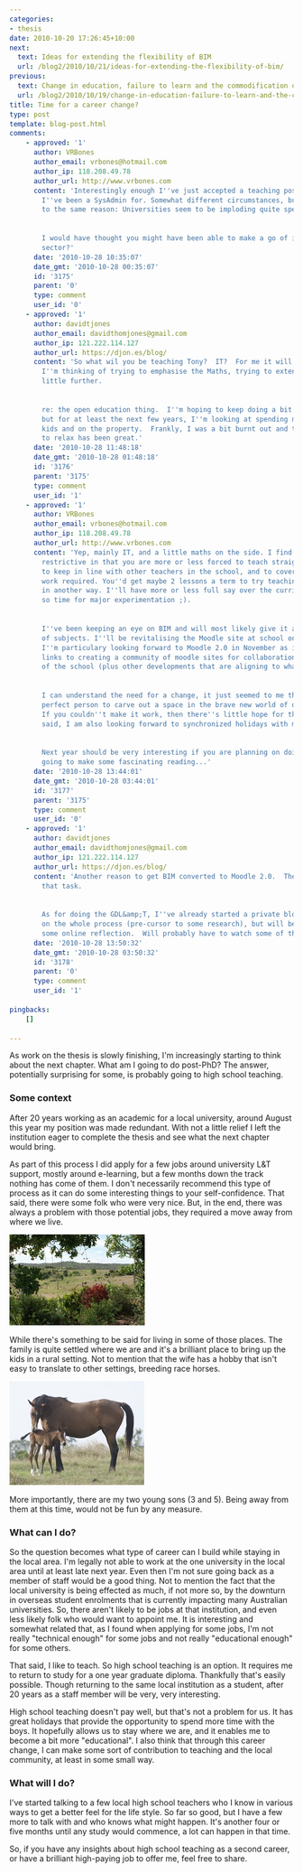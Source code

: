 ```yaml
---
categories:
- thesis
date: 2010-10-20 17:26:45+10:00
next:
  text: Ideas for extending the flexibility of BIM
  url: /blog2/2010/10/21/ideas-for-extending-the-flexibility-of-bim/
previous:
  text: Change in education, failure to learn and the commodification of university
  url: /blog2/2010/10/19/change-in-education-failure-to-learn-and-the-commodification-of-university/
title: Time for a career change?
type: post
template: blog-post.html
comments:
    - approved: '1'
      author: VRBones
      author_email: vrbones@hotmail.com
      author_ip: 118.208.49.78
      author_url: http://www.vrbones.com
      content: 'Interestingly enough I''ve just accepted a teaching position in the School
        I''ve been a SysAdmin for. Somewhat different circumstances, but ultimately due
        to the same reason: Universities seem to be imploding quite spectacularly.
    
    
        I would have thought you might have been able to make a go of it in the open education
        sector?'
      date: '2010-10-28 10:35:07'
      date_gmt: '2010-10-28 00:35:07'
      id: '3175'
      parent: '0'
      type: comment
      user_id: '0'
    - approved: '1'
      author: davidtjones
      author_email: davidthomjones@gmail.com
      author_ip: 121.222.114.127
      author_url: https://djon.es/blog/
      content: 'So what wil you be teaching Tony?  IT?  For me it will be IT/Maths, but
        I''m thinking of trying to emphasise the Maths, trying to extend the change a
        little further.
    
    
        re: the open education thing.  I''m hoping to keep doing a bit on BIM on the side,
        but for at least the next few years, I''m looking at spending more time with the
        kids and on the property.  Frankly, I was a bit burnt out and the time and space
        to relax has been great.'
      date: '2010-10-28 11:48:18'
      date_gmt: '2010-10-28 01:48:18'
      id: '3176'
      parent: '3175'
      type: comment
      user_id: '1'
    - approved: '1'
      author: VRBones
      author_email: vrbones@hotmail.com
      author_ip: 118.208.49.78
      author_url: http://www.vrbones.com
      content: 'Yep, mainly IT, and a little maths on the side. I find the maths very
        restrictive in that you are more or less forced to teach straight from the textbook
        to keep in line with other teachers in the school, and to cover the amount of
        work required. You''d get maybe 2 lessons a term to try teaching the concept again
        in another way. I''ll have more or less full say over the curriculum in IT though,
        so time for major experimentation ;).
    
    
        I''ve been keeping an eye on BIM and will most likely give it a go on a couple
        of subjects. I''ll be revitalising the Moodle site at school once I start, but
        I''m particulary looking forward to Moodle 2.0 in November as it has explicit
        links to creating a community of moodle sites for collaboration beyond the borders
        of the school (plus other developments that are aligning to what I want to do).
    
    
        I can understand the need for a change, it just seemed to me that you''d be the
        perfect person to carve out a space in the brave new world of open education.
        If you couldn''t make it work, then there''s little hope for the rest of us ..  That
        said, I am also looking forward to synchronized holidays with my 5&amp;2y.o.
    
    
        Next year should be very interesting if you are planning on doing the GDLT. That''s
        going to make some fascinating reading...'
      date: '2010-10-28 13:44:01'
      date_gmt: '2010-10-28 03:44:01'
      id: '3177'
      parent: '3175'
      type: comment
      user_id: '0'
    - approved: '1'
      author: davidtjones
      author_email: davidthomjones@gmail.com
      author_ip: 121.222.114.127
      author_url: https://djon.es/blog/
      content: 'Another reason to get BIM converted to Moodle 2.0.  Thesis first, then
        that task.
    
    
        As for doing the GDL&amp;T, I''ve already started a private blog for some reflection
        on the whole process (pre-cursor to some research), but will be expected to do
        some online reflection.  Will probably have to watch some of the comments.  :)'
      date: '2010-10-28 13:50:32'
      date_gmt: '2010-10-28 03:50:32'
      id: '3178'
      parent: '0'
      type: comment
      user_id: '1'
    
pingbacks:
    []
    
---
```

As work on the thesis is slowly finishing, I'm increasingly starting to think about the next chapter. What am I going to do post-PhD? The answer, potentially surprising for some, is probably going to high school teaching.

### Some context

After 20 years working as an academic for a local university, around August this year my position was made redundant. With not a little relief I left the institution eager to complete the thesis and see what the next chapter would bring.

As part of this process I did apply for a few jobs around university L&T support, mostly around e-learning, but a few months down the track nothing has come of them. I don't necessarily recommend this type of process as it can do some interesting things to your self-confidence. That said, there were some folk who were very nice. But, in the end, there was always a problem with those potential jobs, they required a move away from where we live.

[![First shot with the new camera](images/3046828037_2c76ecde07_m.jpg)](http://www.flickr.com/photos/david_jones/3046828037/ "First shot with the new camera by David T Jones, on Flickr")

While there's something to be said for living in some of those places. The family is quite settled where we are and it's a brilliant place to bring up the kids in a rural setting. Not to mention that the wife has a hobby that isn't easy to translate to other settings, breeding race horses.

[![Mother and foal](images/5024768689_350d8e5d64_m.jpg)](http://www.flickr.com/photos/david_jones/5024768689/ "Mother and foal by David T Jones, on Flickr")

More importantly, there are my two young sons (3 and 5). Being away from them at this time, would not be fun by any measure.

### What can I do?

So the question becomes what type of career can I build while staying in the local area. I'm legally not able to work at the one university in the local area until at least late next year. Even then I'm not sure going back as a member of staff would be a good thing. Not to mention the fact that the local university is being effected as much, if not more so, by the downturn in overseas student enrolments that is currently impacting many Australian universities. So, there aren't likely to be jobs at that institution, and even less likely folk who would want to appoint me. It is interesting and somewhat related that, as I found when applying for some jobs, I'm not really "technical enough" for some jobs and not really "educational enough" for some others.

That said, I like to teach. So high school teaching is an option. It requires me to return to study for a one year graduate diploma. Thankfully that's easily possible. Though returning to the same local institution as a student, after 20 years as a staff member will be very, very interesting.

High school teaching doesn't pay well, but that's not a problem for us. It has great holidays that provide the opportunity to spend more time with the boys. It hopefully allows us to stay where we are, and it enables me to become a bit more "educational". I also think that through this career change, I can make some sort of contribution to teaching and the local community, at least in some small way.

### What will I do?

I've started talking to a few local high school teachers who I know in various ways to get a better feel for the life style. So far so good, but I have a few more to talk with and who knows what might happen. It's another four or five months until any study would commence, a lot can happen in that time.

So, if you have any insights about high school teaching as a second career, or have a brilliant high-paying job to offer me, feel free to share.